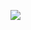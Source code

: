 ![](http://www.plantuml.com/plantuml/proxy?cache=no&src=https://raw.githubusercontent.com/oleksandrblazhko/ai-213-poyatsika/Laboratory_Work_7/2-SoftwareDesign/2.7-PlantUML/UML-UseCase.puml)
